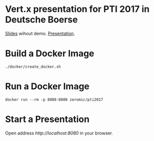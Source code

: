 # Vert.x presentation for PTI 2017 in Deutsche Boerse

[Slides](https://zerola.github.io/vertx-presentation) wihout demo.
[Presentation](https://youtu.be/zX6-FXzeD4I).

# Build a Docker Image

```
./docker/create_docker.sh
```
  
# Run a Docker Image

```
docker run --rm -p 8080:8080 zeromic/pti2017
```
  
# Start a Presentation

Open address _http://localhost:8080_ in your browser.
